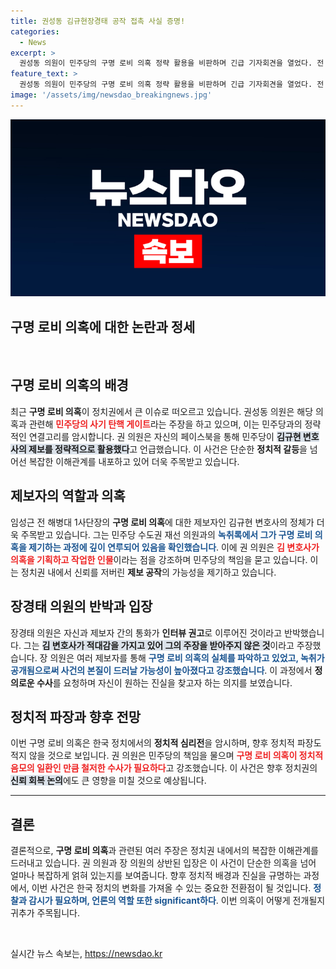 ```yaml
---
title: 권성동 김규현장경태 공작 접촉 사실 증명!
categories:
  - News
excerpt: >
  권성동 의원이 민주당의 구명 로비 의혹 정략 활용을 비판하며 긴급 기자회견을 열었다. 전 해병대 장성과의 통화 내용을 공개하며 민주당의 사기 탄핵 게이트 가능성을 제기했다. 진실 공방 속에서 이번 사건의 향방이 주목받고 있다. 클릭해 진실을 확인해 보세요!
feature_text: >
  권성동 의원이 민주당의 구명 로비 의혹 정략 활용을 비판하며 긴급 기자회견을 열었다. 전 해병대 장성과의 통화 내용을 공개하며 민주당의 사기 탄핵 게이트 가능성을 제기했다. 진실 공방 속에서 이번 사건의 향방이 주목받고 있다. 클릭해 진실을 확인해 보세요!
image: '/assets/img/newsdao_breakingnews.jpg'
---
```


<p><img src="/assets/img/newsdao_breakingnews.jpg" alt="ontimetimes 속보" /></p>

<h2 data-ke-size="size26">구명 로비 의혹에 대한 논란과 정세</h2>

<p data-ke-size="size16">&nbsp;</p>

<h2>구명 로비 의혹의 배경</h2>

<p data-ke-size="size16">최근 <b>구명 로비 의혹</b>이 정치권에서 큰 이슈로 떠오르고 있습니다. 권성동 의원은 해당 의혹과 관련해 <b><span style="color: #ee2323;">민주당의 사기 탄핵 게이트</span></b>라는 주장을 하고 있으며, 이는 민주당과의 정략적인 연결고리를 암시합니다. 권 의원은 자신의 페이스북을 통해 민주당이 <b><span style="background-color: #21538527;">김규현 변호사의 제보를 정략적으로 활용했다</span></b>고 언급했습니다. 이 사건은 단순한 <b>정치적 갈등</b>을 넘어선 복잡한 이해관계를 내포하고 있어 더욱 주목받고 있습니다.</p>

<h2>제보자의 역할과 의혹</h2>

<p data-ke-size="size16">임성근 전 해병대 1사단장의 <b>구명 로비 의혹</b>에 대한 제보자인 김규현 변호사의 정체가 더욱 주목받고 있습니다. 그는 민주당 수도권 재선 의원과의 <b><span style="color: #1a5490;">녹취록에서 그가 구명 로비 의혹을 제기하는 과정에 깊이 연루되어 있음을 확인했습니다</span></b>. 이에 권 의원은 <b><span style="color: #ee2323;">김 변호사가 의혹을 기획하고 작업한 인물</span></b>이라는 점을 강조하며 민주당의 책임을 묻고 있습니다. 이는 정치권 내에서 신뢰를 저버린 <b>제보 공작</b>의 가능성을 제기하고 있습니다.</p>

<h2>장경태 의원의 반박과 입장</h2>

<p data-ke-size="size16">장경태 의원은 자신과 제보자 간의 통화가 <b>인터뷰 권고</b>로 이루어진 것이라고 반박했습니다. 그는 <b><span style="background-color: #21538527;">김 변호사가 적대감을 가지고 있어 그의 주장을 받아주지 않은 것</span></b>이라고 주장했습니다. 장 의원은 여러 제보자를 통해 <b><span style="color: #1a5490;">구명 로비 의혹의 실체를 파악하고 있었고, 녹취가 공개됨으로써 사건의 본질이 드러날 가능성이 높아졌다고 강조했습니다</span></b>. 이 과정에서 <b>정의로운 수사</b>를 요청하며 자신이 원하는 진실을 찾고자 하는 의지를 보였습니다.</p>

<h2>정치적 파장과 향후 전망</h2>

<p data-ke-size="size16">이번 구명 로비 의혹은 한국 정치에서의 <b>정치적 심리전</b>을 암시하며, 향후 정치적 파장도 적지 않을 것으로 보입니다. 권 의원은 민주당의 책임을 물으며 <b><span style="color: #ee2323;">구명 로비 의혹이 정치적 음모의 일환인 만큼 철저한 수사가 필요하다</span></b>고 강조했습니다. 이 사건은 향후 정치권의 <b><span style="background-color: #21538527;">신뢰 회복 논의</span></b>에도 큰 영향을 미칠 것으로 예상됩니다.</p>

<hr>

<h2>결론</h2>

<p data-ke-size="size16">결론적으로, <b>구명 로비 의혹</b>과 관련된 여러 주장은 정치권 내에서의 복잡한 이해관계를 드러내고 있습니다. 권 의원과 장 의원의 상반된 입장은 이 사건이 단순한 의혹을 넘어 얼마나 복잡하게 얽혀 있는지를 보여줍니다. 향후 정치적 배경과 진실을 규명하는 과정에서, 이번 사건은 한국 정치의 변화를 가져올 수 있는 중요한 전환점이 될 것입니다. <b><span style="color: #1a5490;">정찰과 감시가 필요하며, 언론의 역할 또한 significant하다</span></b>. 이번 의혹이 어떻게 전개될지 귀추가 주목됩니다.</p>

<p data-ke-size="size16">&nbsp;</p>
실시간 뉴스 속보는, <a href="https://newsdao.kr" rel="dofollow">https://newsdao.kr</a>


